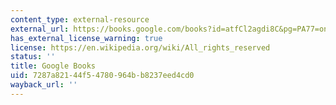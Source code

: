```yaml
---
content_type: external-resource
external_url: https://books.google.com/books?id=atfCl2agdi8C&pg=PA77=onepage#v=onepage&q&f=false
has_external_license_warning: true
license: https://en.wikipedia.org/wiki/All_rights_reserved
status: ''
title: Google Books
uid: 7287a821-44f5-4780-964b-b8237eed4cd0
wayback_url: ''
---
```

